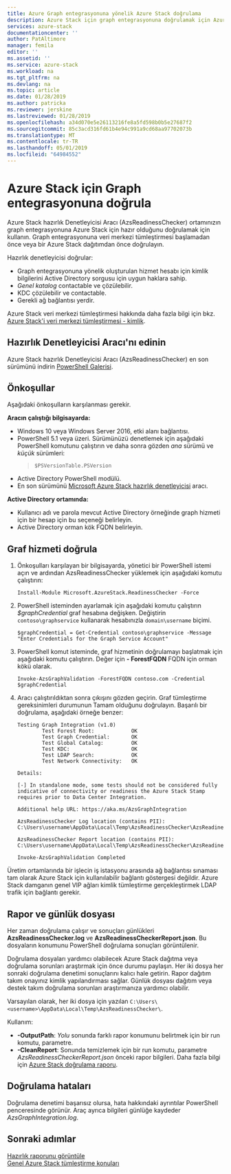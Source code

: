 ```yaml
---
title: Azure Graph entegrasyonuna yönelik Azure Stack doğrulama
description: Azure Stack için graph entegrasyonuna doğrulamak için Azure Stack hazırlık denetleyicisi kullanın.
services: azure-stack
documentationcenter: ''
author: PatAltimore
manager: femila
editor: ''
ms.assetid: ''
ms.service: azure-stack
ms.workload: na
ms.tgt_pltfrm: na
ms.devlang: na
ms.topic: article
ms.date: 01/28/2019
ms.author: patricka
ms.reviewer: jerskine
ms.lastreviewed: 01/28/2019
ms.openlocfilehash: a34d070e5e26113216fe8a5fd598b0b5e27687f2
ms.sourcegitcommit: 85c3acd316fd61b4e94c991a9cd68aa97702073b
ms.translationtype: MT
ms.contentlocale: tr-TR
ms.lasthandoff: 05/01/2019
ms.locfileid: "64984552"
---
```

# <a name="validate-graph-integration-for-azure-stack"></a>Azure Stack için Graph entegrasyonuna doğrula

Azure Stack hazırlık Denetleyicisi Aracı (AzsReadinessChecker) ortamınızın graph entegrasyonuna Azure Stack için hazır olduğunu doğrulamak için kullanın. Graph entegrasyonuna veri merkezi tümleştirmesi başlamadan önce veya bir Azure Stack dağıtımdan önce doğrulayın.

Hazırlık denetleyicisi doğrular:

* Graph entegrasyonuna yönelik oluşturulan hizmet hesabı için kimlik bilgilerini Active Directory sorgusu için uygun haklara sahip.
* *Genel katalog* contactable ve çözülebilir.
* KDC çözülebilir ve contactable.
* Gerekli ağ bağlantısı yerdir.

Azure Stack veri merkezi tümleştirmesi hakkında daha fazla bilgi için bkz. [Azure Stack'i veri merkezi tümleştirmesi - kimlik](azure-stack-integrate-identity.md).

## <a name="get-the-readiness-checker-tool"></a>Hazırlık Denetleyicisi Aracı'nı edinin

Azure Stack hazırlık Denetleyicisi Aracı (AzsReadinessChecker) en son sürümünü indirin [PowerShell Galerisi](https://aka.ms/AzsReadinessChecker).

## <a name="prerequisites"></a>Önkoşullar

Aşağıdaki önkoşulların karşılanması gerekir.

**Aracın çalıştığı bilgisayarda:**

* Windows 10 veya Windows Server 2016, etki alanı bağlantısı.
* PowerShell 5.1 veya üzeri. Sürümünüzü denetlemek için aşağıdaki PowerShell komutunu çalıştırın ve daha sonra gözden *ana* sürümü ve *küçük* sürümleri:  
   > `$PSVersionTable.PSVersion`
* Active Directory PowerShell modülü.
* En son sürümünü [Microsoft Azure Stack hazırlık denetleyicisi](https://aka.ms/AzsReadinessChecker) aracı.

**Active Directory ortamında:**

* Kullanıcı adı ve parola mevcut Active Directory örneğinde graph hizmeti için bir hesap için bu seçeneği belirleyin.
* Active Directory orman kök FQDN belirleyin.

## <a name="validate-the-graph-service"></a>Graf hizmeti doğrula

1. Önkoşulları karşılayan bir bilgisayarda, yönetici bir PowerShell istemi açın ve ardından AzsReadinessChecker yüklemek için aşağıdaki komutu çalıştırın:

     `Install-Module Microsoft.AzureStack.ReadinessChecker -Force`

1. PowerShell isteminden ayarlamak için aşağıdaki komutu çalıştırın *$graphCredential* graf hesabına değişken. Değiştirin `contoso\graphservice` kullanarak hesabınızla `domain\username` biçimi.

    `$graphCredential = Get-Credential contoso\graphservice -Message "Enter Credentials for the Graph Service Account"`

1. PowerShell komut isteminde, graf hizmetinin doğrulamayı başlatmak için aşağıdaki komutu çalıştırın. Değer için **- ForestFQDN** FQDN için orman kökü olarak.

     `Invoke-AzsGraphValidation -ForestFQDN contoso.com -Credential $graphCredential`

1. Aracı çalıştırıldıktan sonra çıkışını gözden geçirin. Graf tümleştirme gereksinimleri durumunun Tamam olduğunu doğrulayın. Başarılı bir doğrulama, aşağıdaki örneğe benzer:

    ```
    Testing Graph Integration (v1.0)
            Test Forest Root:            OK
            Test Graph Credential:       OK
            Test Global Catalog:         OK
            Test KDC:                    OK
            Test LDAP Search:            OK
            Test Network Connectivity:   OK

    Details:

    [-] In standalone mode, some tests should not be considered fully indicative of connectivity or readiness the Azure Stack Stamp requires prior to Data Center Integration.

    Additional help URL: https://aka.ms/AzsGraphIntegration

    AzsReadinessChecker Log location (contains PII): C:\Users\username\AppData\Local\Temp\AzsReadinessChecker\AzsReadinessChecker.log

    AzsReadinessChecker Report location (contains PII): C:\Users\username\AppData\Local\Temp\AzsReadinessChecker\AzsReadinessCheckerReport.json

    Invoke-AzsGraphValidation Completed
    ```

Üretim ortamlarında bir işlecin iş istasyonu arasında ağ bağlantısı sınaması tam olarak Azure Stack için kullanılabilir bağlantı göstergesi değildir. Azure Stack damganın genel VIP ağları kimlik tümleştirme gerçekleştirmek LDAP trafik için bağlantı gerekir.

## <a name="report-and-log-file"></a>Rapor ve günlük dosyası

Her zaman doğrulama çalışır ve sonuçları günlükleri **AzsReadinessChecker.log** ve **AzsReadinessCheckerReport.json**. Bu dosyaların konumunu PowerShell doğrulama sonuçları görüntülenir.

Doğrulama dosyaları yardımcı olabilecek Azure Stack dağıtma veya doğrulama sorunları araştırmak için önce durumu paylaşın. Her iki dosya her sonraki doğrulama denetimi sonuçlarını kalıcı hale getirin. Rapor dağıtım takım onayınız kimlik yapılandırması sağlar. Günlük dosyası dağıtım veya destek takım doğrulama sorunları araştırmanıza yardımcı olabilir.

Varsayılan olarak, her iki dosya için yazılan `C:\Users\<username>\AppData\Local\Temp\AzsReadinessChecker\`.

Kullanım:

* **-OutputPath**: *Yolu* sonunda farklı rapor konumunu belirtmek için bir run komutu, parametre.
* **-CleanReport**: Sonunda temizlemek için bir run komutu, parametre *AzsReadinessCheckerReport.json* önceki rapor bilgileri. Daha fazla bilgi için [Azure Stack doğrulama raporu](azure-stack-validation-report.md).

## <a name="validation-failures"></a>Doğrulama hataları

Doğrulama denetimi başarısız olursa, hata hakkındaki ayrıntılar PowerShell penceresinde görünür. Araç ayrıca bilgileri günlüğe kaydeder *AzsGraphIntegration.log*.

## <a name="next-steps"></a>Sonraki adımlar

[Hazırlık raporunu görüntüle](azure-stack-validation-report.md)  
[Genel Azure Stack tümleştirme konuları](azure-stack-datacenter-integration.md)  
